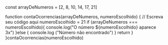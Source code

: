 const arrayDeNumeros = [2, 8, 10, 14, 17, 21]

function contaOcorrencias(arrayDeNumeros, numeroEscolhido) {
  // Escreva seu código aqui
  numeroEscolhido = 21
  if (arrayDeNumeros === numeroEscolhido){
    console.log("O número ${numeroEscolhido} aparece 3x")
  }else {
    console.log ("Número não encontrado")
  }
    return
  }
}contaOcorrencias(numeroEscolhido)